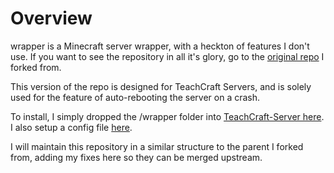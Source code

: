 # Overview #
wrapper is a Minecraft server wrapper, with a heckton of features I don't use. If you want to see the repository in all it's glory, go to the <a href='https://github.com/benbaptist/minecraft-wrapper'>original repo</a> I forked from.

This version of the repo is designed for TeachCraft Servers, and is solely used for the feature of auto-rebooting the server on a crash.

To install, I simply dropped the /wrapper folder into <a href='https://github.com/TeachCraft/TeachCraft-Server/tree/master/wrapper'>TeachCraft-Server here</a>. I also setup a config file <a href='https://github.com/TeachCraft/TeachCraft-Server/blob/master/wrapper.properties.json'>here</a>.

I will maintain this repository in a similar structure to the parent I forked from, adding my fixes here so they can be merged upstream.

